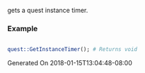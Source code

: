 gets a quest instance timer.
### Example

```perl

quest::GetInstanceTimer(); # Returns void
```


Generated On 2018-01-15T13:04:48-08:00
